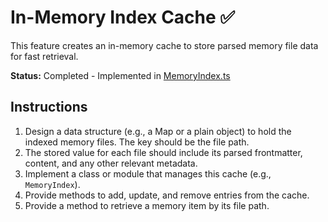 # In-Memory Index Cache ✅

This feature creates an in-memory cache to store parsed memory file data for fast retrieval.

**Status:** Completed - Implemented in [MemoryIndex.ts](../../../src/core/MemoryIndex.ts)

## Instructions

1.  Design a data structure (e.g., a Map or a plain object) to hold the indexed memory files. The key should be the file path.
2.  The stored value for each file should include its parsed frontmatter, content, and any other relevant metadata.
3.  Implement a class or module that manages this cache (e.g., `MemoryIndex`).
4.  Provide methods to add, update, and remove entries from the cache.
5.  Provide a method to retrieve a memory item by its file path.
